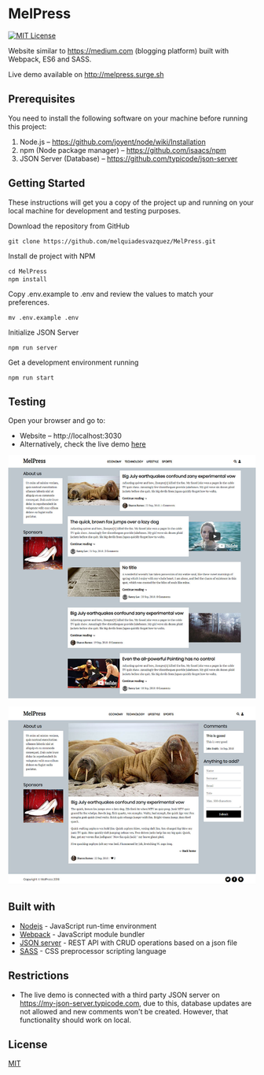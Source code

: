 # MelPress

[![MIT License][license-image]][license-url]

Website similar to https://medium.com (blogging platform) built with Webpack, ES6 and SASS.

Live demo available on http://melpress.surge.sh

## Prerequisites

You need to install the following software on your machine before running this project:

1. Node.js  &ndash; <https://github.com/joyent/node/wiki/Installation>
2. npm (Node package manager)  &ndash; <https://github.com/isaacs/npm>
3. JSON Server (Database)  &ndash; <https://github.com/typicode/json-server>

## Getting Started

These instructions will get you a copy of the project up and running on your local machine for development and testing purposes.

Download the repository from GitHub

```shell
git clone https://github.com/melquiadesvazquez/MelPress.git
```

Install de project with NPM

```shell
cd MelPress
npm install
```

Copy .env.example to .env and review the values to match your preferences.

```shell
mv .env.example .env
```

Initialize JSON Server

```shell
npm run server
```

Get a development environment running

```shell
npm run start
```

## Testing

Open your browser and go to:

+ Website &ndash; http://localhost:3030
+ Alternatively, check the live demo [here](http://melpress.surge.sh)

![Melpress homepage](https://raw.githubusercontent.com/melquiadesvazquez/MelPress/master/src/assets/web1.jpg)

![Melpress post page](https://raw.githubusercontent.com/melquiadesvazquez/MelPress/master/src/assets/web2.jpg)

## Built with

+ [Nodejs](https://nodejs.org/) - JavaScript run-time environment
+ [Webpack](https://webpack.js.org/) - JavaScript module bundler
+ [JSON server](https://github.com/typicode/json-server) - REST API with CRUD operations based on a json file
+ [SASS](https://sass-lang.com/) - CSS preprocessor scripting language

## Restrictions

+ The live demo is connected with a third party JSON server on https://my-json-server.typicode.com, due to this, database updates are not allowed and new comments won't be created. However, that functionality should work on local.

## License

[MIT][license-url]


[license-image]: http://img.shields.io/badge/license-MIT-blue.svg?style=flat
[license-url]: LICENSE
